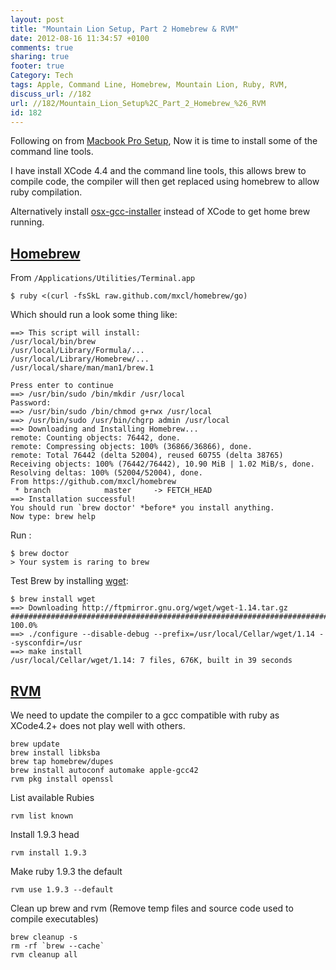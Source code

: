 ```yaml
---
layout: post
title: "Mountain Lion Setup, Part 2 Homebrew & RVM"
date: 2012-08-16 11:34:57 +0100 
comments: true
sharing: true
footer: true
Category: Tech
tags: Apple, Command Line, Homebrew, Mountain Lion, Ruby, RVM,
discuss_url: //182
url: //182/Mountain_Lion_Setup%2C_Part_2_Homebrew_%26_RVM
id: 182
---
```

Following on from [Macbook Pro Setup][setup1], Now it is time to install some of the command line tools.

I have install XCode 4.4 and the command line tools, this allows brew to compile code, the compiler will then get replaced using homebrew to allow ruby compilation.

Alternatively install [osx-gcc-installer][] instead of XCode to get home brew running.

[Homebrew][]
--

From `/Applications/Utilities/Terminal.app`

    $ ruby <(curl -fsSkL raw.github.com/mxcl/homebrew/go)

Which should run a look some thing like:

    ==> This script will install:
    /usr/local/bin/brew
    /usr/local/Library/Formula/...
    /usr/local/Library/Homebrew/...
    /usr/local/share/man/man1/brew.1
    
    Press enter to continue
    ==> /usr/bin/sudo /bin/mkdir /usr/local
    Password:
    ==> /usr/bin/sudo /bin/chmod g+rwx /usr/local
    ==> /usr/bin/sudo /usr/bin/chgrp admin /usr/local
    ==> Downloading and Installing Homebrew...
    remote: Counting objects: 76442, done.
    remote: Compressing objects: 100% (36866/36866), done.
    remote: Total 76442 (delta 52004), reused 60755 (delta 38765)
    Receiving objects: 100% (76442/76442), 10.90 MiB | 1.02 MiB/s, done.
    Resolving deltas: 100% (52004/52004), done.
    From https://github.com/mxcl/homebrew
     * branch            master     -> FETCH_HEAD
    ==> Installation successful!
    You should run `brew doctor' *before* you install anything.
    Now type: brew help

Run :

    $ brew doctor
    > Your system is raring to brew

Test Brew by installing [wget][]:

    $ brew install wget
    ==> Downloading http://ftpmirror.gnu.org/wget/wget-1.14.tar.gz
    ######################################################################## 100.0%
    ==> ./configure --disable-debug --prefix=/usr/local/Cellar/wget/1.14 --sysconfdir=/usr
    ==> make install
    /usr/local/Cellar/wget/1.14: 7 files, 676K, built in 39 seconds

[RVM][]
--
  
We need to update the compiler to a gcc compatible with ruby as XCode4.2+ does not play well with others.

    brew update
    brew install libksba
    brew tap homebrew/dupes
    brew install autoconf automake apple-gcc42
    rvm pkg install openssl


List available Rubies

    rvm list known

Install 1.9.3 head

    rvm install 1.9.3

Make ruby 1.9.3 the default

    rvm use 1.9.3 --default

Clean up brew and rvm (Remove temp files and source code used to compile executables)

    brew cleanup -s
    rm -rf `brew --cache`
    rvm cleanup all

    


[wget]: http://en.wikipedia.org/wiki/Wget
[setup1]: http://amaras-tech.co.uk/article/180
[Homebrew]: http://mxcl.github.com/homebrew/
[RVM]: https://rvm.io/rvm/install/
[osx-gcc-installer]: https://github.com/kennethreitz/osx-gcc-installer/

